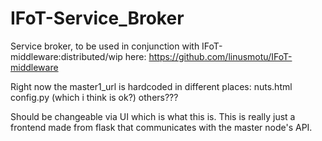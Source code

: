 # IFoT-Service_Broker
Service broker, to be used in conjunction with IFoT-middleware:distributed/wip
here: https://github.com/linusmotu/IFoT-middleware

Right now the master1_url is hardcoded in different places:
nuts.html
config.py (which i think is ok?)
others???

Should be changeable via UI which is what this is.
This is really just a frontend made from flask that communicates with the master node's API.
